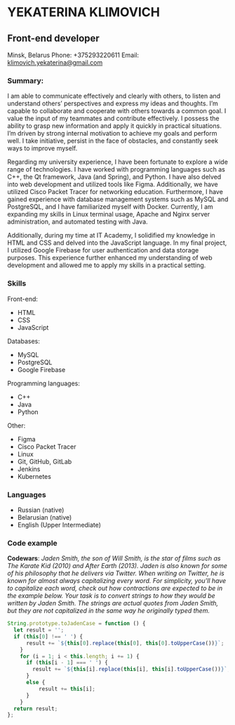 # YEKATERINA KLIMOVICH
## Front-end developer
Minsk, Belarus
Phone: +375293220611
Email: klimovich.yekaterina@gmail.com
### Summary:
I am able to communicate effectively and clearly with others, 
to listen and understand others’ perspectives and express my ideas and thoughts.
I’m capable to collaborate and cooperate with others towards a common goal. I value the input of my teammates and contribute effectively.
I possess the ability to grasp new information and apply it quickly in practical situations.
I’m driven by strong internal motivation to achieve my goals and perform well. I take initiative, persist in the 
face of obstacles, and constantly seek ways to improve myself.

Regarding my university experience, I have been fortunate to explore a wide range of 
technologies. I have worked with programming languages such as C++, the Qt 
framework, Java (and Spring), and Python. I have also delved into web development and utilized tools 
like Figma. Additionally, we have utilized Cisco Packet Tracer for networking education. 
Furthermore, I have gained experience with database management systems such as 
MySQL and PostgreSQL, and I have familiarized myself with Docker. Currently, I am 
expanding my skills in Linux terminal usage, Apache and Nginx server administration, and 
automated testing with Java.

Additionally, during my time at IT Academy, I solidified my knowledge in HTML and CSS 
and delved into the JavaScript language. In my final project, I utilized Google Firebase for 
user authentication and data storage purposes. This experience further enhanced my 
understanding of web development and allowed me to apply my skills in a practical 
setting.
### Skills 
Front-end:
* HTML
* CSS
* JavaScript

Databases:
* MySQL
* PostgreSQL
* Google Firebase

Programming languages:
* C++
* Java
* Python

Other:
* Figma
* Cisco Packet Tracer
* Linux
* Git, GitHub, GitLab
* Jenkins
* Kubernetes

### Languages 
* Russian (native)
* Belarusian (native)
* English (Upper Intermediate)

### Code example
**Codewars**: *Jaden Smith, the son of Will Smith, is the star of films such as The Karate Kid (2010) and After Earth (2013). Jaden is also known for some of his philosophy that he delivers via Twitter. When writing on Twitter, he is known for almost always capitalizing every word. For simplicity, you'll have to capitalize each word, check out how contractions are expected to be in the example below.*
*Your task is to convert strings to how they would be written by Jaden Smith. The strings are actual quotes from Jaden Smith, but they are not capitalized in the same way he originally typed them.*
```javascript
String.prototype.toJadenCase = function () {
  let result = '';
  if (this[0] !== ' ') {
      result += `${this[0].replace(this[0], this[0].toUpperCase())}`;
    }
    for (i = 1; i < this.length; i += 1) {
      if (this[i - 1] === ' ') {
        result += `${this[i].replace(this[i], this[i].toUpperCase())}`;
      }
      else {
          result += this[i];
      }
    }
  return result;
};
```
